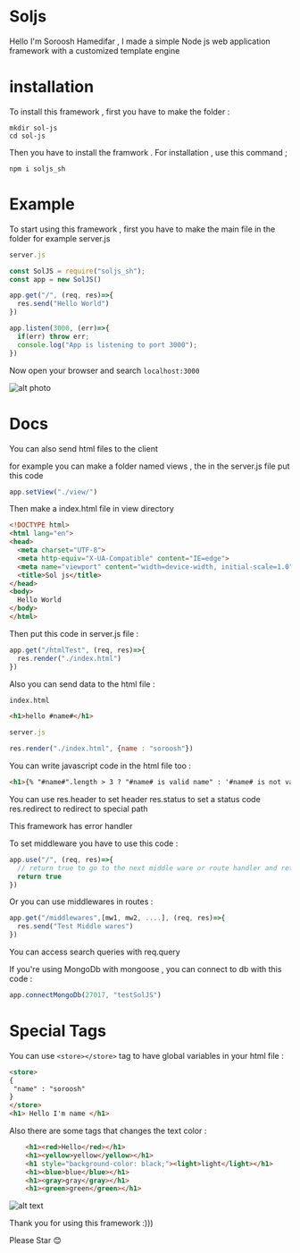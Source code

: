 # Soljs
Hello I'm Soroosh Hamedifar , I made a simple Node js web application framework with a customized template engine

# installation
To install this framework , first you have to make the folder : 

``` 
mkdir sol-js
cd sol-js
```
Then you have to install the framwork . For installation , use this command ; 

```
npm i soljs_sh
```

# Example 
To start using this framework , first you have to make the main file in the folder for example server.js

```javascript
server.js

const SolJS = require("soljs_sh");
const app = new SolJS()

app.get("/", (req, res)=>{
  res.send("Hello World")
})

app.listen(3000, (err)=>{
  if(err) throw err;
  console.log("App is listening to port 3000");
})
```
Now open your browser and search ``` localhost:3000 ``` 

![alt photo](https://s16.picofile.com/file/8427976142/highlight_README_md_at_master_simplabs_highlight_Google_Chrome_3_14_2021_8_41_48_PM.png)

# Docs
You can also send html files to the client

for example you can make a folder named views , the in the server.js file put this code

```javascript
app.setView("./view/")
```

Then make a index.html file in view directory

```html
<!DOCTYPE html>
<html lang="en">
<head>
  <meta charset="UTF-8">
  <meta http-equiv="X-UA-Compatible" content="IE=edge">
  <meta name="viewport" content="width=device-width, initial-scale=1.0">
  <title>Sol js</title>
</head>
<body>
  Hello World
</body>
</html>
```

Then put this code in server.js file :

```javascript
app.get("/htmlTest", (req, res)=>{
  res.render("./index.html")
})
```

Also you can send data to the html file :

```html
index.html

<h1>hello #name#</h1>
```
```javascript
server.js

res.render("./index.html", {name : "soroosh"})
```
You can write javascript code in the html file too :

```html
<h1>{% "#name#".length > 3 ? "#name# is valid name" : '#name# is not valid' %}</h1>
```
You can use res.header to set header
  res.status to set a status code 
  res.redirect to redirect to special path
  
This framework has error handler 

To set middleware you have to use this code :

```javascript
app.use("/", (req, res)=>{
  // return true to go to the next middle ware or route handler and return false to stop the process
  return true
})
```

Or you can use middlewares in routes : 
```javascript
app.get("/middlewares",[mw1, mw2, ....], (req, res)=>{
  res.send("Test Middle wares")
}) 
```
You can access search queries with req.query

If you're using MongoDb with mongoose , you can connect to db with this code  : 

```javascript
app.connectMongoDb(27017, "testSolJS")
```

# Special Tags
 You can use ``` <store></store> ``` tag to have global variables in your html file :
 
 ```html
<store>
{
  "name" : "soroosh"
}
</store>
<h1> Hello I'm name </h1>
```

Also there are some tags that changes the text color : 

```html
    <h1><red>Hello</red></h1> 
    <h1><yellow>yellow</yellow></h1>
    <h1 style="background-color: black;"><light>light</light></h1>
    <h1><blue>blue</blue></h1>
    <h1><gray>gray</gray></h1>
    <h1><green>green</green></h1>

```

![alt text](https://s16.picofile.com/file/8427977784/highlight_README_md_at_master_simplabs_highlight_Google_Chrome_3_14_2021_9_02_48_PM_2_.png)

Thank you for using this framework :)))

Please Star 😊
